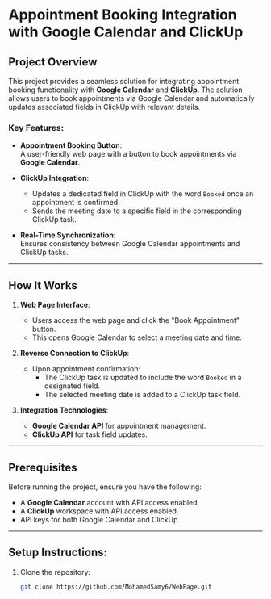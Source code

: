 # Appointment Booking Integration with Google Calendar and ClickUp

## Project Overview

This project provides a seamless solution for integrating appointment booking functionality with **Google Calendar** and **ClickUp**. The solution allows users to book appointments via Google Calendar and automatically updates associated fields in ClickUp with relevant details.

### Key Features:
- **Appointment Booking Button**:  
  A user-friendly web page with a button to book appointments via **Google Calendar**.

- **ClickUp Integration**:  
  - Updates a dedicated field in ClickUp with the word `Booked` once an appointment is confirmed.
  - Sends the meeting date to a specific field in the corresponding ClickUp task.

- **Real-Time Synchronization**:  
  Ensures consistency between Google Calendar appointments and ClickUp tasks.

---

## How It Works

1. **Web Page Interface**:  
   - Users access the web page and click the "Book Appointment" button.
   - This opens Google Calendar to select a meeting date and time.

2. **Reverse Connection to ClickUp**:  
   - Upon appointment confirmation:
     - The ClickUp task is updated to include the word `Booked` in a designated field.
     - The selected meeting date is added to a ClickUp task field.

3. **Integration Technologies**:  
   - **Google Calendar API** for appointment management.  
   - **ClickUp API** for task field updates.

---

## Prerequisites

Before running the project, ensure you have the following:
- A **Google Calendar** account with API access enabled.  
- A **ClickUp** workspace with API access enabled.  
- API keys for both Google Calendar and ClickUp.

---

## Setup Instructions:

1. Clone the repository:
   ```bash
   git clone https://github.com/MohamedSamy6/WebPage.git
